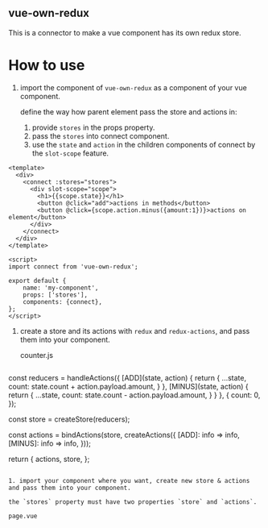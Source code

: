 vue-own-redux
-------------

This is a connector to make a vue component has its own redux store.

# How to use

1. import the component of `vue-own-redux` as a component of your vue component.
   
   define the way how parent element pass the store and actions in:
   
   1. provide `stores` in the props property.
   1. pass the `stores` into connect component.
   1. use the `state` and `action` in the children components of connect by the `slot-scope` feature. 

```
<template>
  <div>
    <connect :stores="stores">
      <div slot-scope="scope">
        <h1>{{scope.state}}</h1>
        <button @click="add">actions in methods</button>
        <button @click={scope.action.minus({amount:1})}>actions on element</button>
      </div>
    </connect>
  </div>
</template>

<script>
import connect from 'vue-own-redux';

export default {
    name: 'my-component',
    props: ['stores'],
    components: {connect},
};
</script>
```

1. create a store and its actions with `redux` and `redux-actions`, and pass them into your component.

   counter.js
   ```
const reducers = handleActions({
    [ADD](state, action) {
        return {
            ...state,
            count: state.count + action.payload.amount,
        }
    },
    [MINUS](state, action) {
        return {
            ...state,
            count: state.count - action.payload.amount,
        }
    }
}, {
    count: 0,
});
 
const store = createStore(reducers);
 
const actions = bindActions(store, createActions({
    [ADD]: info => info,
    [MINUS]: info => info,
}));

return {
    actions,
    store,
};
   ```

1. import your component where you want, create new store & actions and pass them into your component.
   
   the `stores` property must have two properties `store` and `actions`.
   
   page.vue

   ```
<template>
    <div>
        <h1>{{ msg }}</h1>
        <counter :stores="stores"></counter>
        <counter :stores="stores2"></counter>
    </div>
</template>

<script>
import counter from '../counter';
import elCounter from '../counter.vue';

export default {
    name: 'HelloWorld',
    components: {
        counter: elCounter,
    },
    data () {
        return {
            msg: 'Welcome to Your Vue.js App',
            stores: {},
            stores2: {},
        }
    },
    mounted () {
        this.stores = counter();
        this.stores2 = counter();
    }
}
</script>
   ```

